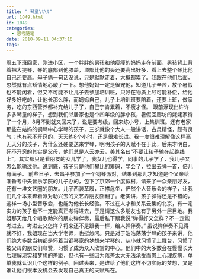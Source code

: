 ```yaml
---
title: " 琴童\t\t"
url: 1049.html
id: 1049
categories:
  - 思考随笔
date: 2010-09-11 04:37:16
tags:
---
```


周五下班回家，刚进小区，一个胖胖的男孩和他瘦瘦的妈妈走在前面，男孩背上背着把大提琴，琴的底部到他膝盖，顶部比他的头还要高出好多，看上去整个琴比他自己还要高。母子俩一句话没说，只是默默走着，大概都累了。我跟在他们后面，忽然就有点矫情地心酸了一下。想他妈妈一定是很宠他，知道儿子辛苦，放个暑假也不能闲着，但又不可能不让儿子去参加培训班，只好在物质上尽可能补偿，给他好多好吃的，让他长那么胖，而妈妈自己，儿子上培训班要陪着，还要上班，做家务，吃的东西营养都补充给儿子了，自己宁肯累着，不瘦才怪。 眼前浮现出许许多多琴童的样子。想到我们邻居家也是个四年级的胖小孩，暑假回廊坊的姥姥家待了一个月，8月不到就又回来了，说是要考级，回来练小号，上集训班。还有老家那些在姑妈的钢琴中心学琴的孩子，三岁就像个大人一般讲话，古灵精怪，颇有灵气；也有死不开窍的，天天练8个小时，还是很难长进。我一度很难理解像这样毫无天分的孩子，为什么还硬要送来学琴，明明孩子的天赋不在于此，后来才明白，死不开窍的其实是父母，他们总是人云亦云，美其名曰“不要让孩子输在起跑线上”，其实都只是看朋友的女儿学了，我女儿也得学，同事的儿子学了，我儿子又怎么能输过他。说到底，孩子只是他们攀比的筹码，学会了，拉出去弹一首，倍儿有面子。 前些日子，去昌平参加了一个钢琴派对，结果到那儿才知道是个父亲给准备考中央音乐学院的儿子办的，包下了京郊一个度假村，请来了一众亲朋好友，还有一堆文艺圈的朋友。儿子西装革履，正襟危坐，俨然个人音乐会的样子，让我们几个本来奔着派对助兴去的文艺界朋友囧翻了。老实讲，孩子弹得还是不错的，这样一场小型音乐会，也能为他长长经验。不过在人才和关系云集的北京，有一定实力的孩子也不一定能真正考得进去，于是请这么多朋友也有了另外一层目地。我姐那天给几个唱歌助兴的朋友弹伴奏，最后私下跟我说“弹得好又怎样？不一定能考进去。考进去又怎样？将来还不是跟我一样，给人弹伴奏。” 虽说弹伴奏不见得就不好，我姐现在当大学老师，也挺悠闲。只是对于浩浩荡荡学琴的孩子来讲，他们绝大多数当初都是怀着当钢琴家的梦想来学琴的，从小就习惯了上舞台，习惯了被父母的朋友们夸赞，习惯了成为众人欣赏的中心。他们中的大多数会在慢慢长大后理解现实和梦想的差距，但也有一些因为落差太大无法承受而患上心理疾病，单单我就认识几个这样的例子。回过头来，是谁给了他们这样不切实际的梦想，又是谁让他们根本没机会去发现自己真正的天赋所在。